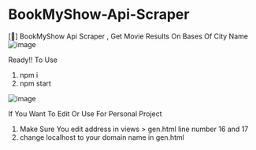 # BookMyShow-Api-Scraper
[🎫] BookMyShow Api Scraper , Get Movie Results On Bases Of City Name
![image](https://user-images.githubusercontent.com/65026164/148352448-ddf8da0c-c0de-48a3-b2eb-d0a5c21b533e.png)

Ready!! To Use
1. npm i
2. npm start

![image](https://user-images.githubusercontent.com/65026164/148353319-04969faa-2561-4619-8797-6c8d3e9ed545.png)


If You Want To Edit Or Use For Personal Project
1. Make Sure You edit address in views > gen.html line number 16 and 17
2. change localhost to your domain name in gen.html

